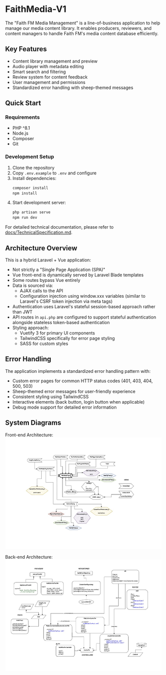 # FaithMedia-V1

The "Faith FM Media Management" is a line-of-business application to help manage our media content library. It enables producers, reviewers, and content managers to handle Faith FM's media content database efficiently.

## Key Features
- Content library management and preview
- Audio player with metadata editing
- Smart search and filtering
- Review system for content feedback
- User management and permissions
- Standardized error handling with sheep-themed messages

## Quick Start

### Requirements
- PHP ^8.1
- Node.js
- Composer
- Git

### Development Setup
1. Clone the repository
2. Copy `.env.example` to `.env` and configure
3. Install dependencies:
   ```bash
   composer install
   npm install
   ```
4. Start development server:
   ```bash
   php artisan serve
   npm run dev
   ```

For detailed technical documentation, please refer to [docs/TechnicalSpecification.md](docs/TechnicalSpecification.md).

## Architecture Overview

This is a hybrid Laravel + Vue application:
* Not strictly a "Single Page Application (SPA)"
* Vue front-end is dynamically served by Laravel Blade templates
* Some routes bypass Vue entirely
* Data is sourced via:
  * AJAX calls to the API
  * Configuration injection using window.xxx variables (similar to Laravel's CSRF token injection via meta tags)
* Authentication uses Laravel's stateful session-based approach rather than JWT
* API routes in `api.php` are configured to support stateful authentication alongside stateless token-based authentication
* Styling approach:
  * Vuetify 3 for primary UI components
  * TailwindCSS specifically for error page styling
  * SASS for custom styles

## Error Handling

The application implements a standardized error handling pattern with:
- Custom error pages for common HTTP status codes (401, 403, 404, 500, 503)
- Sheep-themed error messages for user-friendly experience
- Consistent styling using TailwindCSS
- Interactive elements (back button, login button when applicable)
- Debug mode support for detailed error information

## System Diagrams

Front-end Architecture:
![Front-end](public/front-end-diagram.jpg)

Back-end Architecture:
![Back-end](public/back-end-diagram.jpg)
